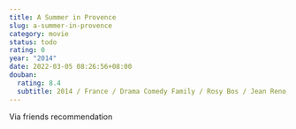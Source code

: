 ```yaml
---
title: A Summer in Provence
slug: a-summer-in-provence
category: movie
status: todo
rating: 0
year: "2014"
date: 2022-03-05 08:26:56+08:00
douban:
  rating: 8.4
  subtitle: 2014 / France / Drama Comedy Family / Rosy Bos / Jean Reno, Anna Galiena
---
```


Via friends recommendation
